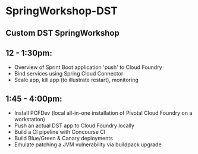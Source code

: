# SpringWorkshop-DST
## Custom DST SpringWorkshop

## 12 - 1:30pm:
- Overview of Sprint Boot application 'push' to Cloud Foundry
- Bind services using Spring Cloud Connector
- Scale app, kill app (to illustrate restart), monitoring
## 1:45 - 4:00pm:
- Install PCFDev (local all-in-one installation of Pivotal Cloud Foundry on a workstation)
- Push an actual DST app to Cloud Foundry locally
- Build a CI pipeline with Concourse CI
- Build Blue/Green & Canary deployments
- Emulate patching a JVM vulnerability via buildpack upgrade
